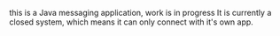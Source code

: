 this is a Java messaging application, work is in progress
It is currently a closed system, which means it can only connect with it's own app.
